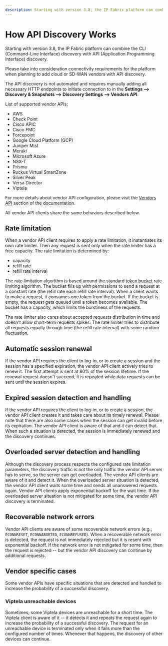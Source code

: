 ```yaml
---
description: Starting with version 3.8, the IP Fabric platform can combine the CLI (Command-Line Interface) discovery with API (Application Programming Interface)...
---
```


# How API Discovery Works

Starting with version 3.8, the IP Fabric platform can combine the CLI (Command-Line Interface) discovery with API (Application Programming Interface) discovery.

Please take into consideration connectivity requirements for the platform when planning to add cloud or SD-WAN vendors with API discovery.

The API discovery is not automated and requires manually adding all necessary HTTP endpoints to initiate connection to in the **Settings --> Discovery & Snapshots --> Discovery Settings --> Vendors API**.

List of supported vendor APIs:

- AWS
- Check Point
- Cisco APIC
- Cisco FMC
- Forcepoint
- Google Cloud Platform (GCP)
- Juniper Mist
- Meraki
- Microsoft Azure
- NSX-T
- Prisma
- Ruckus Virtual SmartZone
- Silver Peak
- Versa Director
- Viptela

For more details about vendor API configuration, please visit the [Vendors API](../../IP_Fabric_Settings/Discovery_and_Snapshots/Discovery_Settings/Vendors_API/index.md) section of the documentation.

All vendor API clients share the same behaviors described below.

## Rate limitation

When a vendor API client requires to apply a rate limitation, it instantiates its own rate limiter. Then any request is sent only when the rate limiter has a free capacity. The rate limitation is determined by:

- capacity
- refill rate
- refill rate interval

The rate limitation algorithm is based around the standard [token bucket](https://en.wikipedia.org/wiki/Token_bucket) rate limiting algorithm. The bucket fills up with permissions to send a request at a constant rate (the refill rate each refill rate interval). When a client wants to make a request, it consumes one token from the bucket. If the bucket is empty, the request gets queued until a token becomes available. The bucket has a capacity, which limits the burstiness of the requests.

The rate limiter also cares about accepted requests distribution in time and doesn't allow short-term requests spikes. The rate limiter tries to distribute all requests equally through time (the refill rate interval) with some random fluctuation.

## Automatic session renewal

If the vendor API requires the client to log-in, or to create a session and the session has a specified expiration, the vendor API client actively tries to renew it. The first attempt is sent at 80% of the session lifetime. If the renewal request doesn't succeed, it is repeated while data requests can be sent until the session expires.

## Expired session detection and handling

If the vendor API requires the client to log-in, or to create a session, the vendor API client creates it and takes care about its timely renewal. Please note that there are also some cases when the session can get invalid before its expiration. The vendor API client is aware of that and it can detect that. When such a situation is detected, the session is immediately renewed and the discovery continues.

## Overloaded server detection and handling

Although the discovery process respects the configured rate limitation parameters, the discovery traffic is not the only traffic the vendor API server has to serve, so the server can get overloaded. The vendor API clients are aware of it and detect it. When the overloaded server situation is detected, the vendor API client waits some time and sends all unanswered requests again. Vendor API clients apply exponential backoff for the wait time. If the overloaded server situation is not mitigated for some time, the vendor API discovery is terminated.

## Recoverable network errors

Vendor API clients are aware of some recoverable network errors (e.g., `ECONNRESET`, `ECONNABORTED`, `ECONNREFUSED`). When a recoverable network error is detected, the request is not immediately rejected but it is resent with exponential backoff. If the network error is not mitigated for some time, then the request is rejected -- but the vendor API discovery can continue by additional requests.

## Vendor specific cases

Some vendor APIs have specific situations that are detected and handled to increase the probability of a successful discovery.

### Viptela unreachable devices

Sometimes, some Viptela devices are unreachable for a short time. The Viptela client is aware of it -- it detects it and repeats the request again to increase the probability of a successful discovery. The request for an unreachable device is terminated only when it fails more than the configured number of times. Whenever that happens, the discovery of other devices can continue.
